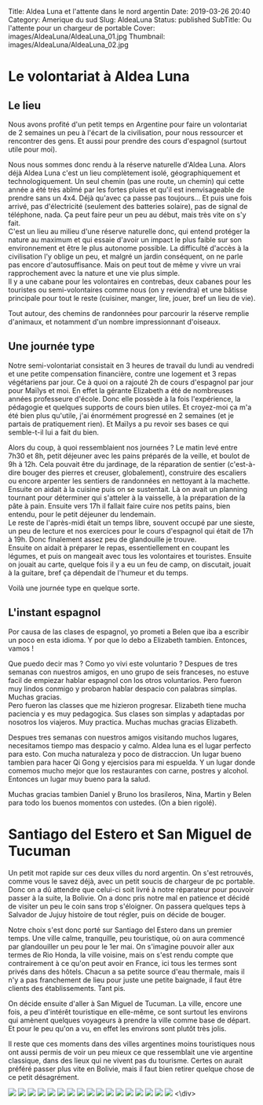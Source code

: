 Title: Aldea Luna et l'attente dans le nord argentin
Date: 2019-03-26 20:40
Category: Amerique du sud
Slug: AldeaLuna
Status: published
SubTitle: Ou l'attente pour un chargeur de portable
Cover: images/AldeaLuna/AldeaLuna_01.jpg
Thumbnail: images/AldeaLuna/AldeaLuna_02.jpg

# Le volontariat à Aldea Luna
## Le lieu
Nous avons profité d'un petit temps en Argentine pour faire un volontariat de 2 semaines un peu à l'écart de la civilisation, pour nous ressourcer et rencontrer des gens. Et aussi pour prendre des cours d'espagnol (surtout utile pour moi).

Nous nous sommes donc rendu à la réserve naturelle d'Aldea Luna. Alors déjà Aldea Luna c'est un lieu complètement isolé, géographiquement et technologiquement. Un seul chemin (pas une route, un chemin) qui cette année a été très abîmé par les fortes pluies et qu'il est inenvisageable de prendre sans un 4x4. Déjà qu'avec ça passe pas toujours… Et puis une fois arrivé, pas d'électricité (seulement des batteries solaire), pas de signal de téléphone, nada. Ça peut faire peur un peu au début, mais très vite on s'y fait.  
C'est un lieu au milieu d'une réserve naturelle donc, qui entend protéger la nature au maximum et qui essaie d'avoir un impact le plus faible sur son environnement et être le plus autonome possible. La difficulté d'accès à la civilisation l'y oblige un peu, et malgré un jardin conséquent, on ne parle pas encore d'autosuffisance. Mais on peut tout de même y vivre un vrai rapprochement avec la nature et une vie plus simple.  
Il y a une cabane pour les volontaires en contrebas, deux cabanes pour les touristes ou semi-volontaires comme nous (on y reviendra) et une bâtisse principale pour tout le reste (cuisiner, manger, lire, jouer, bref un lieu de vie).

Tout autour, des chemins de randonnées pour parcourir la réserve remplie d'animaux, et notamment d'un nombre impressionnant d'oiseaux.

## Une journée type
Notre semi-volontariat consistait en 3 heures de travail du lundi au vendredi et une petite compensation financière, contre une logement et 3 repas végétariens par jour. Ce à quoi on a rajouté 2h de cours d'espagnol par jour pour Maïlys et moi. En effet la gérante Elizabeth a été de nombreuses années professeure d'école. Donc elle possède à la fois l'expérience, la pédagogie et quelques supports de cours bien utiles. Et croyez-moi ça m'a été bien plus qu'utile, j'ai énormément progressé en 2 semaines (et je partais de pratiquement rien). Et Maïlys a pu revoir ses bases ce qui semble-t-il lui a fait du bien.

Alors du coup, à quoi ressemblaient nos journées ?
Le matin levé entre 7h30 et 8h, petit déjeuner avec les pains préparés de la veille, et boulot de 9h à 12h. Cela pouvait être du jardinage, de la réparation de sentier (c'est-à-dire bouger des pierres et creuser, globalement), construire des escaliers ou encore arpenter les sentiers de randonnées en nettoyant à la machette.  
Ensuite on aidait à la cuisine puis on se sustentait. Là on avait un planning tournant pour déterminer qui s'atteler à la vaisselle, à la préparation de la pâte à pain. Ensuite vers 17h il fallait faire cuire nos petits pains, bien entendu, pour le petit déjeuner du lendemain.  
Le reste de l'après-midi était un temps libre, souvent occupé par une sieste, un peu de lecture et nos exercices pour le cours d'espagnol qui était de 17h à 19h. Donc finalement assez peu de glandouille je trouve.  
Ensuite on aidait à préparer le repas, essentiellement en coupant les légumes, et puis on mangeait avec tous les volontaires et touristes. Ensuite on jouait au carte, quelque fois il y a eu un feu de camp, on discutait, jouait à la guitare, bref ça dépendait de l'humeur et du temps.

Voilà une journée type en quelque sorte.

## L'instant espagnol
Por causa de las clases de espagnol, yo prometi a Belen que iba a escribir un poco en esta idioma. Y por que lo debo a Elizabeth tambien. Entonces, vamos !

Que puedo decir mas ? Como yo vivi este voluntario ?
Despues de tres semanas con nuestros amigos, en uno grupo de seis franceses, no estuve facil de empiezar hablar espagnol con los otros voluntarios. Pero fueron muy lindos conmigo y probaron hablar despacio con palabras simplas. Muchas gracias.  
Pero fueron las classes que me hizieron progresar. Elizabeth tiene mucha paciencia y es muy pedagogica. Sus clases son simplas y adaptadas por nosotros los viajeros. Muy practica. Muchas muchas gracias Elizabeth.

Despues tres semanas con nuestros amigos visitando muchos lugares, necesitamos tiempo mas despacio y calmo. Aldea luna es el lugar perfecto para esto. Con mucha naturaleza y poco de distraccion. Un lugar bueno tambien para hacer Qi Gong y ejercisios para mi espuelda. Y un lugar donde comemos mucho mejor que los restaurantes con carne, postres y alcohol. Entonces un lugar muy bueno para la salud.

Muchas gracias tambien Daniel y Bruno los brasileros, Nina, Martin y Belen para todo los buenos momentos con ustedes. (On a bien rigolé).

# Santiago del Estero et San Miguel de Tucuman
Un petit mot rapide sur ces deux villes du nord argentin. On s'est retrouvés, comme vous le savez déjà, avec un petit soucis de chargeur de pc portable. Donc on a dû attendre que celui-ci soit livré à notre réparateur pour pouvoir passer à la suite, la Bolivie. On a donc pris notre mal en patience et décidé de visiter un peu le coin sans trop s'éloigner. On passera quelques teps à Salvador de Jujuy histoire de tout régler, puis on décide de bouger.

Notre choix s'est donc porté sur Santiago del Estero dans un premier temps. Une ville calme, tranquille, peu touristique, où on aura commencé par glandouiller un peu pour le 1er mai. On s'imagine pouvoir aller aux termes de Rio Honda, la ville voisine, mais on s'est rendu compte que contrairement à ce qu'on peut avoir en France, ici tous les termes sont privés dans des hôtels. Chacun a sa petite source d'eau thermale, mais il n'y a pas franchement de lieu pour juste une petite baignade, il faut être clients des établissements. Tant pis.

On décide ensuite d'aller à San Miguel de Tucuman. La ville, encore une fois, a peu d'intérêt touristique en elle-même, ce sont surtout les environs qui amènent quelques voyageurs à prendre la ville comme base de départ. Et pour le peu qu'on a vu, en effet les environs sont plutôt très jolis.

Il reste que ces moments dans des villes argentines moins touristiques nous ont aussi permis de voir un peu mieux ce que ressemblait une vie argentine classique, dans des lieux qui ne vivent pas du tourisme. Certes on aurait préféré passer plus vite en Bolivie, mais il faut bien retirer quelque chose de ce petit désagrément.

<div class="galleria" style="margin:auto">
    <img src="images/AldeaLuna/AldeaLuna_01.jpg" data-description="La vue qu'on peut avoir">
    <img src="images/AldeaLuna/AldeaLuna_02.jpg" data-description="La porte derrière laquelle se trouve le fameux jardin">
    <img src="images/AldeaLuna/AldeaLuna_03.jpg" data-description="La jungle environnante">
    <img src="images/AldeaLuna/AldeaLuna_04.jpg">
    <img src="images/AldeaLuna/AldeaLuna_05.jpg" data-description="Le genre de bons petits repas que nous préparait Elizabeth">
    <img src="images/AldeaLuna/AldeaLuna_00.jpg" data-description="Avec le reste pour les poules">
    <img src="images/AldeaLuna/AldeaLuna_06.jpg" data-description="Autre vue du jardin">
    <img src="images/AldeaLuna/AldeaLuna_07.jpg" data-description="2 des 4 chiens du lieux, Manchita et Humberto, les plus jeunes et les plus...actifs">
    <img src="images/AldeaLuna/AldeaLuna_08.jpg" data-description="C'est dur la vie à Aldea Luna...">
    <img src="images/AldeaLuna/AldeaLuna_10.jpg" data-description="La nature est cruelle parfois">
    <img src="images/AldeaLuna/AldeaLuna_09.jpg" data-description="L'équipe des volontaires">
    <img src="images/AldeaLuna/AldeaLuna_11.jpg" data-description="Photo de famille avec la famille d'Aldea Luna">
    <img src="images/AldeaLuna/AldeaLuna_12.jpg" data-description="Spectacle de danse à San Salvador de Jujuy">
    <img src="images/AldeaLuna/AldeaLuna_16.jpg" data-description="Un tango passionnant par des passionnées">
    <img src="images/AldeaLuna/AldeaLuna_13.jpg">
    <img src="images/AldeaLuna/AldeaLuna_14.jpg" data-description="San Miguel de Tucuman, je crois">
    <img src="images/AldeaLuna/AldeaLuna_15.jpg" data-description="Déclaration d'indépendance de l'Argentine">
<\div>
<script>
	(function() { 
            Galleria.loadTheme('https://cdnjs.cloudflare.com/ajax/libs/galleria/1.5.7/themes/classic/galleria.classic.min.js');
            Galleria.run('.galleria', {
                extend: function(options) {
                    Galleria.log(this)
                    Galleria.log(options)
                    this.bind('image', function(e) {
                        Galleria.log(e)
                        Galleria.log(e.imageTarget)
                        $(e.imageTarget).click(this.proxy(function() {
                        this.openLightbox();
                        }));
                    });
                }
            });
        }());
</script>
